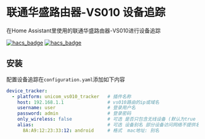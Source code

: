 # 联通华盛路由器-VS010 设备追踪

在Home Assistant里使用的联通华盛路由器-VS010进行设备追踪

[![hacs_badge](https://img.shields.io/badge/Home-Assistant-%23049cdb)](https://www.home-assistant.io/)
[![hacs_badge](https://img.shields.io/badge/HACS-Custom-41BDF5.svg)](https://github.com/hacs/integration)

## 安装


配置设备追踪在`configuration.yaml`添加如下内容
```yaml
device_tracker:
  - platform: unicom_vs010_tracker   # 插件名称
    host: 192.168.1.1                # vs010路由的ip或域名 
    username: user                   # 登录用户名
    password: admin                  # 登录密码
    only_wireless: false             # 可选 是否只包含无线设备 (默认为true 只有无线设备)
    alias:                           # 可选 设备别名 部分设备访问网络不提供名称 
      8A:A9:12:23:33:12: android     # 格式  mac地址: 别名
```
